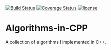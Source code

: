 [![Build Status](https://travis-ci.com/Acamol/Algorithms-in-CPP.svg?branch=master)](https://travis-ci.com/Acamol/Algorithms-in-CPP)
[![Coverage Status](https://coveralls.io/repos/github/Acamol/Algorithms-in-CPP/badge.svg)](https://coveralls.io/github/Acamol/Algorithms-in-CPP)
[![license](https://img.shields.io/github/license/mashape/apistatus.svg)](https://github.com/Acamol/Algorithms-in-CPP/blob/master/LICENSE)

# Algorithms-in-CPP
A collection of algorithms I implemented in C++.

